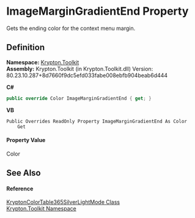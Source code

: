 # ImageMarginGradientEnd Property


Gets the ending color for the context menu margin.



## Definition
**Namespace:** <a href="79d2eac2-21f4-54ff-7552-b20c33c30600.md">Krypton.Toolkit</a>  
**Assembly:** Krypton.Toolkit (in Krypton.Toolkit.dll) Version: 80.23.10.287+8d7660f9dc5efd033fabe008ebfb904beab6d444

**C#**
``` C#
public override Color ImageMarginGradientEnd { get; }
```
**VB**
``` VB
Public Overrides ReadOnly Property ImageMarginGradientEnd As Color
	Get
```



#### Property Value
Color

## See Also


#### Reference
<a href="e28fddc0-dcfb-bcc9-f6e8-d8101b434d5b.md">KryptonColorTable365SilverLightMode Class</a>  
<a href="79d2eac2-21f4-54ff-7552-b20c33c30600.md">Krypton.Toolkit Namespace</a>  
